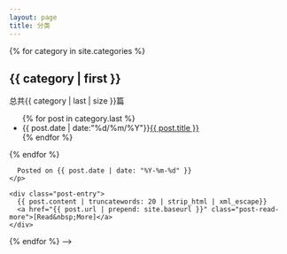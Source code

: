 ```yaml
---
layout: page
title: 分类
---
```

  <!--  使用 {{ category | first }} 输出分类的名称 
        使用 {{ category | last | size }} 输出该分类下文章的数目 
        遍历category.last输出所有文章的信息，构建到该文章的索引 -->
  <div>
      {% for category in site.categories %}
    <h2>{{ category | first }}</h2>
       <span>总共{{ category | last | size }}篇</span> 
    <ul class="arc-list">
    {% for post in category.last %} 
    <li>{{ post.date | date:"%d/%m/%Y"}}<a href="{{ post.url }}">{{ post.title }}</a></li>
    {% endfor %}
    </ul> 
    {% endfor %}

  </div>

<!--<div class="posts-list">
  {% for post in site.categories[page.category] %}
  <article class="post-preview">
    <a href="{{ post.url | prepend: site.baseurl }}">
      <h2 class="post-title">{{ post.title }}</h2>
    
      {% if post.subtitle %}
      <h3 class="post-subtitle">
        {{ post.subtitle }}
      </h3>
      {% endif %}  
    </a>

    <p class="post-meta">
      <!-- Posted on {{ post.date | date: "%B %-d, %Y" }} -->
      Posted on {{ post.date | date: "%Y-%m-%d" }}
    </p>
  
    <div class="post-entry">
      {{ post.content | truncatewords: 20 | strip_html | xml_escape}}
      <a href="{{ post.url | prepend: site.baseurl }}" class="post-read-more">[Read&nbsp;More]</a>
    </div>
  
   </article>
  {% endfor %}
</div>-->